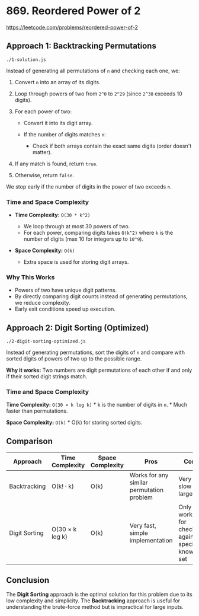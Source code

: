 # 869. Reordered Power of 2

https://leetcode.com/problems/reordered-power-of-2

## Approach 1: Backtracking Permutations
`./1-solution.js`

Instead of generating all permutations of `n` and checking each one, we:

1. Convert `n` into an array of its digits.
2. Loop through powers of two from `2^0` to `2^29` (since `2^30` exceeds 10 digits).
3. For each power of two:

   * Convert it into its digit array.
   * If the number of digits matches `n`:

     * Check if both arrays contain the exact same digits (order doesn't matter).
4. If any match is found, return `true`.
5. Otherwise, return `false`.

We stop early if the number of digits in the power of two exceeds `n`.

### Time and Space Complexity

* **Time Complexity:** `O(30 * k^2)`

  * We loop through at most 30 powers of two.
  * For each power, comparing digits takes `O(k^2)` where `k` is the number of digits (max 10 for integers up to `10^9`).
* **Space Complexity:** `O(k)`

  * Extra space is used for storing digit arrays.

### Why This Works

* Powers of two have unique digit patterns.
* By directly comparing digit counts instead of generating permutations, we reduce complexity.
* Early exit conditions speed up execution.

## Approach 2: Digit Sorting (Optimized)
`./2-digit-sorting-optimized.js`

Instead of generating permutations, sort the digits of `n` and compare with sorted digits of powers of two up to the possible range.

**Why it works:**
Two numbers are digit permutations of each other if and only if their sorted digit strings match.


### Time and Space Complexity

**Time Complexity:** `O(30 × k log k)`
    * k is the number of digits in `n`.
    * Much faster than permutations.

**Space Complexity:** `O(k)`
    * O(k) for storing sorted digits.


## Comparison

| Approach      | Time Complexity | Space Complexity | Pros                                      | Cons                                               |
| ------------- | --------------- | ---------------- | ----------------------------------------- | -------------------------------------------------- |
| Backtracking  | O(k! · k)       | O(k)             | Works for any similar permutation problem | Very slow for large `n`                            |
| Digit Sorting | O(30 × k log k) | O(k)             | Very fast, simple implementation          | Only works for checking against specific known set |

## Conclusion

The **Digit Sorting** approach is the optimal solution for this problem due to its low complexity and simplicity.
The **Backtracking** approach is useful for understanding the brute-force method but is impractical for large inputs.